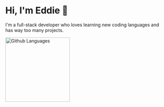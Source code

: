# Hi, I'm Eddie 👋
I'm a full-stack developer who loves learning new coding languages and has way too many projects.

<img height="200" align="center" src="https://camo.githubusercontent.com/d2873783f82f915ee6cbf2578f2e7c2d432b7bb8b03d775d8a4039904371d5fe/68747470733a2f2f6769746875622d726561646d652d73746174732e76657263656c2e6170702f6170692f746f702d6c616e67733f757365726e616d653d6269616e63612d38266c61796f75743d636f6d70616374266c616e67735f636f756e743d3826636172645f77696474683d333230267468656d653d64726163756c61" alt="Github Languages" data-canonical-src="https://github-readme-stats.vercel.app/api/top-langs?username=bianca-8&amp;layout=compact&amp;langs_count=8&amp;card_width=320&amp;theme=dracula" style="max-width: 100%;">

<!--
**B-Edd/B-Edd** is a ✨ _special_ ✨ repository because its `README.md` (this file) appears on your GitHub profile.

Here are some ideas to get you started:

- 🔭 I’m currently working on ...
- 🌱 I’m currently learning ...
- 👯 I’m looking to collaborate on ...
- 🤔 I’m looking for help with ...
- 💬 Ask me about ...
- 📫 How to reach me: ...
- 😄 Pronouns: ...
- ⚡ Fun fact: ...
-->

